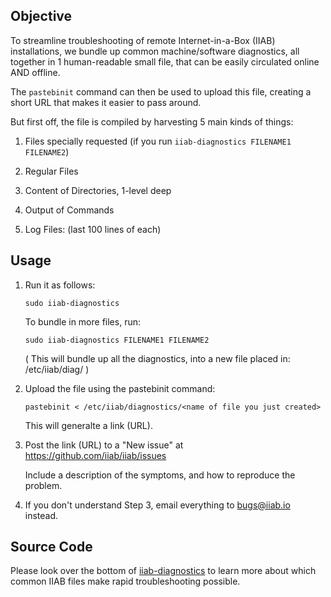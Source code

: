 ## Objective

To streamline troubleshooting of remote Internet-in-a-Box (IIAB) installations, we bundle up common machine/software diagnostics, all together in 1 human-readable small file, that can be easily circulated online AND offline.

The ``pastebinit`` command can then be used to upload this file, creating a short URL that makes it easier to pass around.

But first off, the file is compiled by harvesting 5 main kinds of things:

1. Files specially requested (if you run ``iiab-diagnostics FILENAME1 FILENAME2``)

2. Regular Files

3. Content of Directories, 1-level deep

4. Output of Commands

5. Log Files: (last 100 lines of each)

## Usage 

1. Run it as follows:

   ```
   sudo iiab-diagnostics
   ```

   To bundle in more files, run:

   ```
   sudo iiab-diagnostics FILENAME1 FILENAME2
   ```

   ( This will bundle up all the diagnostics, into a new file placed in: /etc/iiab/diag/ )

2. Upload the file using the pastebinit command:

   ```
   pastebinit < /etc/iiab/diagnostics/<name of file you just created>
   ```
   
   This will generalte a link (URL).

3. Post the link (URL) to a "New issue" at https://github.com/iiab/iiab/issues

   Include a description of the symptoms, and how to reproduce the problem.

4. If you don't understand Step 3, email everything to bugs@iiab.io instead.

## Source Code

Please look over the bottom of [iiab-diagnostics](iiab-diagnostics) to learn more about which common IIAB files make rapid troubleshooting possible.
